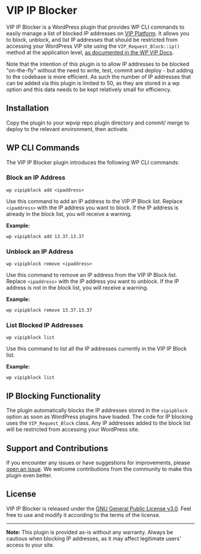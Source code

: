# VIP IP Blocker

VIP IP Blocker is a WordPress plugin that provides WP CLI commands to easily manage a list of blocked IP addresses on [VIP Platform](https://wpvip.com/). It allows you to block, unblock, and list IP addresses that should be restricted from accessing your WordPress VIP site using the `VIP_Request_Block::ip()` method at the application level, [as documented in the WP VIP Docs](https://docs.wpvip.com/how-tos/block-requests/#h-block-by-ip).

Note that the intention of this plugin is to allow IP addresses to be blocked "on-the-fly" without the need to write, test, commit and deploy - but adding to the codebase is more efficient. As such the number of IP addresses that can be added via this plugin is limited to 50, as they are stored in a wp option and this data needs to be kept relatively small for efficiency.

## Installation

Copy the plugin to your wpvip repo plugin directory and commit/ merge to deploy to the relevant environment, then activate. 

## WP CLI Commands

The VIP IP Blocker plugin introduces the following WP CLI commands:

### Block an IP Address

```
wp vipipblock add <ipaddress>
```

Use this command to add an IP address to the VIP IP Block list. Replace `<ipaddress>` with the IP address you want to block. If the IP address is already in the block list, you will receive a warning.

**Example:**

```
wp vipipblock add 13.37.13.37
```

### Unblock an IP Address

```
wp vipipblock remove <ipaddress>
```

Use this command to remove an IP address from the VIP IP Block list. Replace `<ipaddress>` with the IP address you want to unblock. If the IP address is not in the block list, you will receive a warning.

**Example:**

```
wp vipipblock remove 13.37.13.37
```

### List Blocked IP Addresses

```
wp vipipblock list
```

Use this command to list all the IP addresses currently in the VIP IP Block list.

**Example:**

```
wp vipipblock list
```

## IP Blocking Functionality

The plugin automatically blocks the IP addresses stored in the `vipipblock` option as soon as WordPress plugins have loaded. The code for IP blocking uses the `VIP_Request_Block` class. Any IP addresses added to the block list will be restricted from accessing your WordPress site.

## Support and Contributions

If you encounter any issues or have suggestions for improvements, please [open an issue](https://github.com/rickhurst/vip-ip-blocker/issues). We welcome contributions from the community to make this plugin even better.

## License

VIP IP Blocker is released under the [GNU General Public License v3.0](https://www.gnu.org/licenses/gpl-3.0.en.html). Feel free to use and modify it according to the terms of the license.

---
**Note:** This plugin is provided as-is without any warranty. Always be cautious when blocking IP addresses, as it may affect legitimate users' access to your site.
```